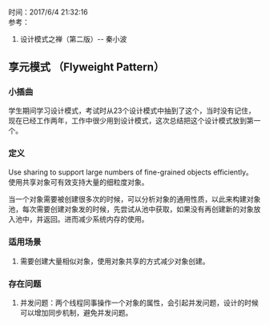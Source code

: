 ##
时间：2017/6/4 21:32:16  
参考：

1. 设计模式之禅（第二版）-- 秦小波 

## 享元模式 （Flyweight Pattern）

### 小插曲
学生期间学习设计模式，考试时从23个设计模式中抽到了这个，当时没有记住，现在已经工作两年，工作中很少用到设计模式，这次总结把这个设计模式放到第一个。

### 定义

Use sharing to support large numbers of fine-grained objects efficiently。  
使用共享对象可有效支持大量的细粒度对象。

当一个对象需要被创建很多次的时候，可以分析对象的通用性质，以此来构建对象池，每次需要创建对象发的时候，先尝试从池中获取，如果没有再创建新的对象放入池中，并返回。进而减少系统内存的使用。 

### 适用场景

1. 需要创建大量相似对象，使用对象共享的方式减少对象创建。

### 存在问题

1. 并发问题：两个线程同事操作一个对象的属性，会引起并发问题，设计的时候可以增加同步机制，避免并发问题。